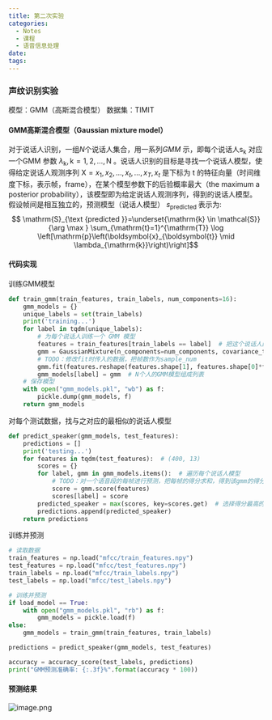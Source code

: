 ```yaml
---
title: 第二次实验
categories:
  - Notes
  - 课程
  - 语音信息处理
date:
tags:
---
```

### 声纹识别实验
模型：GMM（高斯混合模型）
数据集：TIMIT

#### GMM高斯混合模型（Gaussian mixture model）
对于说话人识别，一组$N$个说话人集合，用一系列$GMM$ 示，即每个说话人$\mathrm{s}_{\mathrm{k}}$ 对应一个$\mathrm{GMM}$  参数  $\lambda_{\mathrm{k}}, \mathrm{k}=1,2, \ldots, \mathrm{N}$ 。说话人识别的目标是寻找一个说话人模型，使得给定说话人观测序列  $\mathrm{X}=x_{1}, x_{2}, \ldots, x_{t}, \ldots, x_{T}, x_{t}$  是下标为 $\mathrm{t}$ 的特征向量（时间维度下标，表示帧，frame），在某个模型参数下的后验概率最大（the maximum a posterior probability），该模型即为给定说话人观测序列，得到的说话人模型。假设帧间是相互独立的，预测模型（说话人模型）  $s_{\text {predicted }}$ 表示为:
$$
\mathrm{S}_{\text {predicted }}=\underset{\mathrm{k} \in \mathcal{S}}{\arg \max } \sum_{\mathrm{t}=1}^{\mathrm{T}} \log \left[\mathrm{p}\left(\boldsymbol{x}_{\boldsymbol{t}} \mid \lambda_{\mathrm{k}}\right)\right]$$

#### 代码实现
训练GMM模型
```python
def train_gmm(train_features, train_labels, num_components=16):
    gmm_models = {}
    unique_labels = set(train_labels)
    print('training...')
    for label in tqdm(unique_labels):
        # 为每个说话人训练一个 GMM 模型
        features = train_features[train_labels == label]  # 把这个说话人的所有数据作为训练数据 (n, 2000, 13)
        gmm = GaussianMixture(n_components=num_components, covariance_type='diag')  # n_components:混合高斯模型数量, covariance_type:协方差类型
        # TODO：修改fit时传入的数据，把帧数作为sample_num
        gmm.fit(features.reshape(features.shape[1], features.shape[0]*features.shape[2]))  # 降到2维作为输入
        gmm_models[label] = gmm  # N个人的GMM模型组成列表
    # 保存模型
    with open("gmm_models.pkl", "wb") as f:
        pickle.dump(gmm_models, f)
    return gmm_models
```

对每个测试数据，找与之对应的最相似的说话人模型
```python
def predict_speaker(gmm_models, test_features):
    predictions = []
    print('testing...')
    for features in tqdm(test_features):  # (400, 13)
        scores = {}
        for label, gmm in gmm_models.items():  # 遍历每个说话人模型
            # TODO：对一个语音段的每帧进行预测，把每帧的得分求和，得到该gmm的得分，再对所有gmm取最高分
            score = gmm.score(features)
            scores[label] = score
        predicted_speaker = max(scores, key=scores.get)  # 选择得分最高的说话人
        predictions.append(predicted_speaker)
    return predictions
```

训练并预测
```python
# 读取数据
train_features = np.load("mfcc/train_features.npy")
test_features = np.load("mfcc/test_features.npy")
train_labels = np.load("mfcc/train_labels.npy")
test_labels = np.load("mfcc/test_labels.npy")

# 训练并预测
if load_model == True:
    with open("gmm_models.pkl", "rb") as f:
        gmm_models = pickle.load(f)
else: 
    gmm_models = train_gmm(train_features, train_labels)

predictions = predict_speaker(gmm_models, test_features)

accuracy = accuracy_score(test_labels, predictions)
print("GMM预测准确率: {:.3f}%".format(accuracy * 100))
```
#### 预测结果
![image.png](https://cdn.jsdelivr.net/gh/zhengyangWang1/image@main/img/20240429142154.png)
